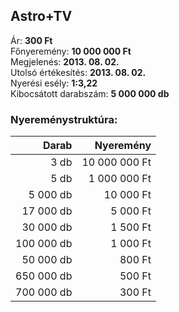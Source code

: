 ## Astro+TV

Ár: **300 Ft**<br/>
Főnyeremény: **10 000 000 Ft**<br/>
Megjelenés: **2013. 08. 02.**<br/>
Utolsó értékesítés: **2013. 08. 02.**<br/>
Nyerési esély: **1:3,22**<br/>
Kibocsátott darabszám: **5 000 000 db**<br/>

### Nyereménystruktúra:
Darab|Nyeremény
---:|---:
3 db|10 000 000 Ft
5 db|1 000 000 Ft
5 000 db|10 000 Ft
17 000 db|5 000 Ft
30 000 db|1 500 Ft
100 000 db|1 000 Ft
50 000 db|800 Ft
650 000 db|500 Ft
700 000 db|300 Ft
